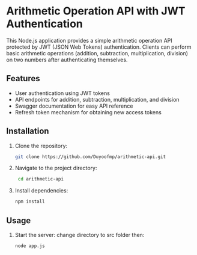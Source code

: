 # Arithmetic Operation API with JWT Authentication

This Node.js application provides a simple arithmetic operation API protected by JWT (JSON Web Tokens) authentication. Clients can perform basic arithmetic operations (addition, subtraction, multiplication, division) on two numbers after authenticating themselves.

## Features

- User authentication using JWT tokens
- API endpoints for addition, subtraction, multiplication, and division
- Swagger documentation for easy API reference
- Refresh token mechanism for obtaining new access tokens

## Installation

1. Clone the repository:

   ```bash
   git clone https://github.com/Duyoofmp/arithmetic-api.git

2. Navigate to the project directory:

   ```bash
    cd arithmetic-api

3. Install dependencies:
     ```bash
    npm install

## Usage

1. Start the server:
    change directory to src folder then:
    
    ```bash
    node app.js

